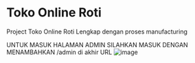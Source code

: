 # Toko Online Roti
Project Toko Online Roti Lengkap dengan proses manufacturing

UNTUK MASUK HALAMAN ADMIN SILAHKAN MASUK DENGAN MENAMBAHKAN /admin di akhir URL
![image](https://github.com/amaliazzr/sistem-penjualan-online-bakery/assets/152155151/e4c8a2ec-aceb-47a5-9d7a-899126f64b26)
